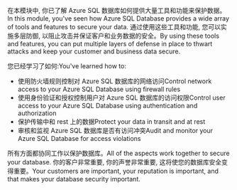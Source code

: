 <span data-ttu-id="a57d6-101">在本模块中, 你已了解 Azure SQL 数据库如何提供大量工具和功能来保护数据。</span><span class="sxs-lookup"><span data-stu-id="a57d6-101">In this module, you've seen how Azure SQL Database provides a wide array of tools and features to secure your data.</span></span> <span data-ttu-id="a57d6-102">通过使用这些工具和功能, 您可以实施多层防御, 以阻止攻击并保证客户和业务数据的安全。</span><span class="sxs-lookup"><span data-stu-id="a57d6-102">By using these tools and features, you can put multiple layers of defense in place to thwart attacks and keep your customer and business data secure.</span></span>

<span data-ttu-id="a57d6-103">您已经学习了如何:</span><span class="sxs-lookup"><span data-stu-id="a57d6-103">You've learned how to:</span></span>

- <span data-ttu-id="a57d6-104">使用防火墙规则控制对 Azure SQL 数据库的网络访问</span><span class="sxs-lookup"><span data-stu-id="a57d6-104">Control network access to your Azure SQL Database using firewall rules</span></span>
- <span data-ttu-id="a57d6-105">使用身份验证和授权控制用户对 Azure SQL 数据库的访问权限</span><span class="sxs-lookup"><span data-stu-id="a57d6-105">Control user access to your Azure SQL Database using authentication and authorization</span></span>
- <span data-ttu-id="a57d6-106">保护传输中和 rest 上的数据</span><span class="sxs-lookup"><span data-stu-id="a57d6-106">Protect your data in transit and at rest</span></span>
- <span data-ttu-id="a57d6-107">审核和监视 Azure SQL 数据库是否有访问冲突</span><span class="sxs-lookup"><span data-stu-id="a57d6-107">Audit and monitor your Azure SQL Database for access violations</span></span>

<span data-ttu-id="a57d6-108">所有方面都协同工作以保护数据库。</span><span class="sxs-lookup"><span data-stu-id="a57d6-108">All of the aspects work together to secure your database.</span></span> <span data-ttu-id="a57d6-109">你的客户非常重要, 你的声誉非常重要, 这将使您的数据库安全变得重要。</span><span class="sxs-lookup"><span data-stu-id="a57d6-109">Your customers are important, your reputation is important, and that makes your database security important.</span></span>
